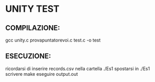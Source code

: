 # UNITY TEST
## COMPILAZIONE:
gcc unity.c provapuntatorevoi.c test.c -o test

## ESECUZIONE: 
 ricordarsi di inserire records.csv nella cartella ./Es1
 spostarsi in ./Es1
 scrivere make
 eseguire output.out
 
